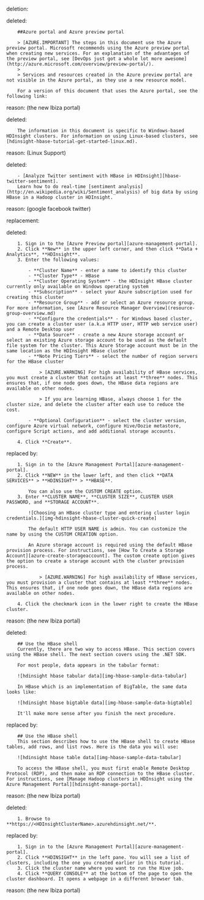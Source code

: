 deletion:

deleted:

		##Azure portal and Azure preview portal
		
		> [AZURE.IMPORTANT] The steps in this document use the Azure preview portal. Microsoft recommends using the Azure preview portal when creating new services. For an explanation of the advantages of the preview portal, see [DevOps just got a whole lot more awesome](http://azure.microsoft.com/overview/preview-portal/). 
		> 
		> Services and resources created in the Azure preview portal are not visible in the Azure portal, as they use a new resource model.
		
		For a version of this document that uses the Azure portal, see the following link:

reason: (the new Ibiza portal)

deleted:

		The information in this document is specific to Windows-based HDInsight clusters. For information on using Linux-based clusters, see [hdinsight-hbase-tutorial-get-started-linux.md).

reason: (Linux Support)

deleted:

		- [Analyze Twitter sentiment with HBase in HDInsight][hbase-twitter-sentiment].
		Learn how to do real-time [sentiment analysis](http://en.wikipedia.org/wiki/Sentiment_analysis) of big data by using HBase in a Hadoop cluster in HDInsight.

reason: (google facebook twitter)

replacement:

deleted:

		1. Sign in to the [Azure Preview portal][azure-management-portal].
		2. Click **New** in the upper left corner, and then click **Data + Analytics**, **HDInsight**.
		3. Enter the following values:
		
			- **Cluster Name** - enter a name to identify this cluster
			- **Cluster Type** - HBase
			- **Cluster Operating System** - the HDInsight HBase cluster currently only available on Windows operating system
			- **Subscription** - select your Azure subscription used for creating this cluster
			- **Resource Group** - add or select an Azure resource group. For more information, see [Azure Resource Manager Overview](resource-group-overview.md)
			- **Configure the credentials** - for Windows based cluster, you can create a cluster user (a.k.a HTTP user, HTTP web service user) and a Remote Desktop user
			- **Data Source** - create a new Azure storage account or select an existing Azure storage account to be used as the default file system for the cluster. This Azure Storage account must be in the same location as the HDInsight HBase cluster
			- **Note Pricing Tiers** - select the number of region servers for the HBase cluster
		
				> [AZURE.WARNING] For high availability of HBase services, you must create a cluster that contains at least **three** nodes. This ensures that, if one node goes down, the HBase data regions are available on other nodes.
		
				> If you are learning HBase, always choose 1 for the cluster size, and delete the cluster after each use to reduce the cost.
		
			- **Optional Configuration** - select the cluster version, configure Azure virtual network, configure Hive/Oozie metastore, configure Script actions, and add additional storage accounts.
		
		4. Click **Create**.

replaced by:

		1. Sign in to the [Azure Management Portal][azure-management-portal].
		2. Click **NEW** in the lower left, and then click **DATA SERVICES** > **HDINSIGHT** > **HBASE**.
		
			You can also use the CUSTOM CREATE option.
		3. Enter **CLUSTER NAME**, **CLUSTER SIZE**, CLUSTER USER PASSWORD, and **STORAGE ACCOUNT**.
		
			![Choosing an HBase cluster type and entering cluster login credentials.][img-hdinsight-hbase-cluster-quick-create]
		
			The default HTTP USER NAME is admin. You can customize the name by using the CUSTOM CREATION option.
		
			An Azure storage account is required using the default HBase provision process. For instructions, see [How To Create a Storage Account][azure-create-storageaccount]. The custom create option gives the option to create a storage account with the cluster provision process.  
		
				> [AZURE.WARNING] For high availability of HBase services, you must provision a cluster that contains at least **three** nodes. This ensures that, if one node goes down, the HBase data regions are available on other nodes.
		
		4. Click the checkmark icon in the lower right to create the HBase cluster.

reason: (the new Ibiza portal)

deleted:

		## Use the HBase shell
		Currently, there are two way to access HBase. This section covers using the HBase shell. The next section covers using the .NET SDK.
		
		For most people, data appears in the tabular format:
		
		![hdinsight hbase tabular data][img-hbase-sample-data-tabular]
		
		In HBase which is an implementation of BigTable, the same data looks like:
		
		![hdinsight hbase bigtable data][img-hbase-sample-data-bigtable]
		
		It'll make more sense after you finish the next procedure.

replaced by:

		## Use the HBase shell
		This section describes how to use the HBase shell to create HBase tables, add rows, and list rows. Here is the data you will use:
		
		![hdinsight hbase table data][img-hbase-sample-data-tabular]
		
		To access the HBase shell, you must first enable Remote Desktop Protocol (RDP), and then make an RDP connection to the HBase cluster. For instructions, see [Manage Hadoop clusters in HDInsight using the Azure Management Portal][hdinsight-manage-portal].

reason: (the new Ibiza portal)

deleted:

		1. Browse to **https://<HDInsightClusterName>.azurehdinsight.net/**.

replaced by:

		1. Sign in to the [Azure Management Portal][azure-management-portal].
		2. Click **HDINSIGHT** in the left pane. You will see a list of clusters, including the one you created earlier in this tutorial.
		3. Click the cluster name where you want to run the Hive job.
		4. Click **QUERY CONSOLE** at the bottom of the page to open the cluster dashboard. It opens a webpage in a different browser tab.

reason: (the new Ibiza portal)


